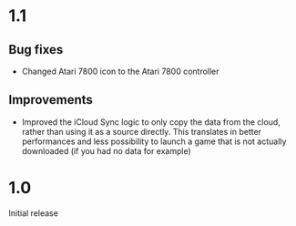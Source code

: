 # 1.1

## Bug fixes
- Changed Atari 7800 icon to the Atari 7800 controller

## Improvements
- Improved the iCloud Sync logic to only copy the data from the cloud, rather than using it as a source directly. This translates in better performances and less possibility to launch a game that is not actually downloaded (if you had no data for example)

# 1.0

Initial release


